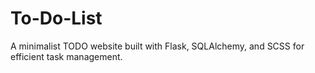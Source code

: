 # To-Do-List
A minimalist TODO website built with Flask, SQLAlchemy, and SCSS for efficient task management.
